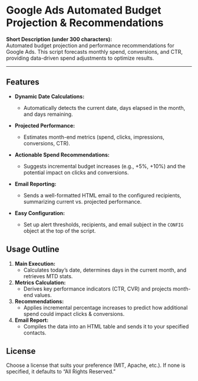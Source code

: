 # Google Ads Automated Budget Projection & Recommendations

**Short Description (under 300 characters):**  
Automated budget projection and performance recommendations for Google Ads. This script forecasts monthly spend, conversions, and CTR, providing data-driven spend adjustments to optimize results.

---

## Features
- **Dynamic Date Calculations:**  
  - Automatically detects the current date, days elapsed in the month, and days remaining.

- **Projected Performance:**  
  - Estimates month-end metrics (spend, clicks, impressions, conversions, CTR).

- **Actionable Spend Recommendations:**  
  - Suggests incremental budget increases (e.g., +5%, +10%) and the potential impact on clicks and conversions.

- **Email Reporting:**  
  - Sends a well-formatted HTML email to the configured recipients, summarizing current vs. projected performance.

- **Easy Configuration:**  
  - Set up alert thresholds, recipients, and email subject in the `CONFIG` object at the top of the script.

## Usage Outline
1. **Main Execution:**  
   - Calculates today’s date, determines days in the current month, and retrieves MTD stats.
2. **Metrics Calculation:**  
   - Derives key performance indicators (CTR, CVR) and projects month-end values.
3. **Recommendations:**  
   - Applies incremental percentage increases to predict how additional spend could impact clicks & conversions.
4. **Email Report:**  
   - Compiles the data into an HTML table and sends it to your specified contacts.

## License
Choose a license that suits your preference (MIT, Apache, etc.). If none is specified, it defaults to “All Rights Reserved.”

